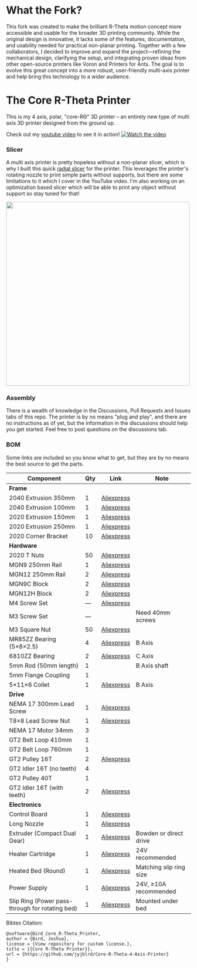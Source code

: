 # What the Fork?
This fork was created to make the brilliant R-Theta motion concept more accessible and usable for the broader 3D printing community. While the original design is innovative, it lacks some of the features, documentation, and usability needed for practical non-planar printing. Together with a few collaborators, I decided to improve and expand the project—refining the mechanical design, clarifying the setup, and integrating proven ideas from other open-source printers like Voron and Printers for Ants. The goal is to evolve this great concept into a more robust, user-friendly multi-axis printer and help bring this technology to a wider audience.

# The Core R-Theta Printer

This is my 4 axis, polar, "core-RΘ" 3D printer – an entirely new type of multi axis 3D printer designed from the ground up. 

Check out my [youtube video](https://www.youtube.com/watch?v=VEgwnhLHy3g) to see it in action!
[![Watch the video](https://github.com/user-attachments/assets/1704345d-5ec4-4803-8fbe-49bbeaa76b13)](https://www.youtube.com/watch?v=VEgwnhLHy3g)


### Slicer
A multi axis printer is pretty hopeless without a non-planar slicer, which is why I built this quick [radial slicer](https://github.com/jyjblrd/Radial_Non_Planar_Slicer) for the printer. This leverages the printer's rotating nozzle to print simple parts without supports, but there are some limitations to it which I cover in the YouTube video. I'm also working on an optimization based slicer which will be able to print any object without support so stay tuned for that!

<img src="https://github.com/user-attachments/assets/190a966d-61a4-4c94-bd4a-7c1860c525db" width="500" />

### Assembly
There is a wealth of knowledge in the Discussions, Pull Requests and Issues tabs of this repo. The printer is by no means "plug and play", and there are no instructions as of yet, but the information in the discussions should help you get started. Feel free to post questions on the discussions tab.



### BOM
Some links are included so you know what to get, but they are by no means the best source to get the parts.

| Component                  | Qty | Link                                                                                                                                                                                                                                                                                                                                                                                    | Note                    |
|---------------------------|-----|-----------------------------------------------------------------------------------------------------------------------------------------------------------------------------------------------------------------------------------------------------------------------------------------------------------------------------------------------------------------------------------------|-------------------------|
| **Frame**                 |     |                                                                                                                                                                                                                                                                                                                                                                                         |                         |
| 2040 Extrusion 350mm      | 1   | [Aliexpress](https://www.aliexpress.us/item/1005005037443914.html)                                                                                                                                                                                                                                                                                                                      |                         |
| 2040 Extrusion 100mm      | 1   | [Aliexpress](https://www.aliexpress.us/item/1005005037443914.html)                                                                                                                                                                                                                                                                                                                      |                         |
| 2020 Extrusion 150mm      | 1   | [Aliexpress](https://www.aliexpress.us/item/1005005037443914.html)                                                                                                                                                                                                                                                                                                                      |                         |
| 2020 Extrusion 250mm      | 1   | [Aliexpress](https://www.aliexpress.us/item/1005005037443914.html)                                                                                                                                                                                                                                                                                                                      |                         |
| 2020 Corner Bracket       | 10  | [Aliexpress](https://www.aliexpress.us/item/1005002883833150.html)                                                                                                                                                                                                                                                                                                                      |                         |
| **Hardware**             |     |                                                                                                                                                                                                                                                                                                                                                                                         |                         |
| 2020 T Nuts               | 50  | [Aliexpress](https://aliexpress.us/item/1005003023734101.html)                                                                                                                                                                                                                                                                                                                          |                         |
| MGN9 250mm Rail           | 1   | [Aliexpress](https://www.aliexpress.us/item/1005004908405311.html)                                                                                                                                                                                                                                                                                                                      |                         |
| MGN12 250mm Rail          | 2   | [Aliexpress](https://www.aliexpress.us/item/1005004908405311.html)                                                                                                                                                                                                                                                                                                                      |                         |
| MGN9C Block               | 2   | [Aliexpress](https://www.aliexpress.us/item/1005004908405311.html)                                                                                                                                                                                                                                                                                                                      |                         |
| MGN12H Block              | 2   | [Aliexpress](https://www.aliexpress.us/item/1005004908405311.html)                                                                                                                                                                                                                                                                                                                      |                         |
| M4 Screw Set              | —   | [Aliexpress](https://www.aliexpress.us/item/1005002109863123.html)                                                                                                                                                                                                                                                                                                                      |                         |
| M3 Screw Set              | —   |                                                                                                                                                                                                                                                                                                                                                                                         | Need 40mm screws        |
| M3 Square Nut             | 50  | [Aliexpress](https://www.aliexpress.us/item/1005001612157787.html)                                                                                                                                                                                                                                                                                                                      |                         |
| MR85ZZ Bearing (5×8×2.5)  | 4   | [Aliexpress](https://www.aliexpress.us/item/1005002702288640.html)                                                                                                                                                                                                                                                                                                                      | B Axis                  |
| 6810ZZ Bearing            | 2   | [Aliexpress](https://www.aliexpress.us/item/32862403898.html)                                                                                                                                                                                                                                                                                                                           | C Axis                  |
| 5mm Rod (50mm length)     | 1   |                                                                                                                                                                                                                                                                                                                                                                                         | B Axis shaft            |
| 5mm Flange Coupling       | 1   |                                                                                                                                                                                                                                                                                                                                                                                         |                         |
| 5×11×6 Collet             | 1   | [Aliexpress](https://www.aliexpress.com/item/1005005687346657.html)                                                                                                                                                                                                                                                                                                                     | B Axis                  |
| **Drive**                |     |                                                                                                                                                                                                                                                                                                                                                                                         |                         |
| NEMA 17 300mm Lead Screw  | 1   | [Aliexpress](https://www.aliexpress.us/item/1005005575285492.html)                                                                                                                                                                                                                                                                                                                      |                         |
| T8×8 Lead Screw Nut       | 1   | [Aliexpress](https://www.aliexpress.us/item/32957828816.html)                                                                                                                                                                                                                                                                                                                           |                         |
| NEMA 17 Motor 34mm        | 3   |                                                                                                                                                                                                                                                                                                                                                                                         |                         |
| GT2 Belt Loop 410mm       | 1   |                                                                                                                                                                                                                                                                                                                                                                                         |                         |
| GT2 Belt Loop 760mm       | 1   |                                                                                                                                                                                                                                                                                                                                                                                         |                         |
| GT2 Pulley 16T            | 2   | [Aliexpress](https://www.aliexpress.us/item/1005004314084512.html)                                                                                                                                                                                                                                                                                                                      |                         |
| GT2 Idler 16T (no teeth)  | 4   |                                                                                                                                                                                                                                                                                                                                                                                         |                         |
| GT2 Pulley 40T            | 1   |                                                                                                                                                                                                                                                                                                                                                                                         |                         |
| GT2 Idler 16T (with teeth)| 2   | [Aliexpress](https://www.aliexpress.us/item/32817328238.html)                                                                                                                                                                                                                                                                                                                           |                         |
| **Electronics**          |     |                                                                                                                                                                                                                                                                                                                                                                                         |                         |
| Control Board             | 1   | [Aliexpress](https://www.aliexpress.us/item/1005002372751834.html)                                                                                                                                                                                                                                                                                                                      |                         |
| Long Nozzle               | 1   | [Aliexpress](https://www.aliexpress.com/item/1005007437644929.html)                                                                                                                                                                                                                                                                                                                      |                         |
| Extruder (Compact Dual Gear) | 1 | [Aliexpress](https://a.aliexpress.com/_EzsQs3y)                                                                                                                                                                                                                                                                                                                                          | Bowden or direct drive  |
| Heater Cartridge          | 1   | [Aliexpress](https://a.aliexpress.com/_EyvgFsw)                                                                                                                                                                                                                                                                                                                                         | 24V recommended         |
| Heated Bed (Round)        | 1   | [Aliexpress](https://a.aliexpress.com/_EGxCqWE)                                                                                                                                                                                                                                                                                                                                         | Matching slip ring size |
| Power Supply              | 1   | [Aliexpress](https://a.aliexpress.com/_Exy6AkI)                                                                                                                                                                                                                                                                                                                                         | 24V, ≥10A recommended   |
| Slip Ring (Power pass-through for rotating bed) | 1 | [Aliexpress](https://a.aliexpress.com/_Eu0UF30)                                                                                                                                                                                                                                                                                                  | Mounted under bed       |

Bibtex Citation:
```
@software{Bird_Core_R-Theta_Printer,
author = {Bird, Joshua},
license = {View repository for custom license.},
title = {{Core R-Theta Printer}},
url = {https://github.com/jyjblrd/Core-R-Theta-4-Axis-Printer}
}
```

